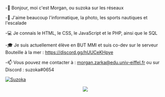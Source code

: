 -👋 Bonjour, moi c'est Morgan, ou suzoka sur les réseaux

-💞 J'aime beaucoup l'informatique, la photo, les sports nautiques et l'escalade

-💻 Je connais le HTML, le CSS, le JavaScript et le PHP, ainsi que le SQL

-🎓 Je suis actuellement élève en BUT MMI et suis co-dev sur le serveur Bouteille à la mer : https://discord.gg/hUUCeKHpye

-📫 Vous pouvez me contacter à : morgan.zarka@edu.univ-eiffel.fr ou sur Discord : suzoka#0654

<a href="https://github.com/ryo-ma/github-profile-trophy"><img src="https://github-profile-trophy.vercel.app/?username=Suzoka" alt="Suzoka" /></a>

<p align="center">
<a href="https://github.com/anuraghazra/github-readme-stats">
  <img src="https://github-readme-stats.vercel.app/api/top-langs/?username=Suzoka" />
</a>
</p>

<!--
**Suzoka/Suzoka** is a ✨ _special_ ✨ repository because its `README.md` (this file) appears on your GitHub profile.

Here are some ideas to get you started:

- 🔭 I’m currently working on ...
- 🌱 I’m currently learning ...
- 👯 I’m looking to collaborate on ...
- 🤔 I’m looking for help with ...
- 💬 Ask me about ...
- 📫 How to reach me: ...
- 😄 Pronouns: ...
- ⚡ Fun fact: ...
-->

